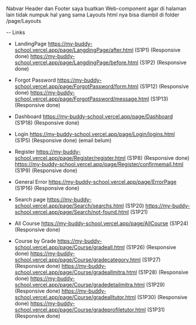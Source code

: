 Nabvar Header dan Footer saya buatkan Web-component agar di halaman lain tidak numpuk hal yang sama
Layouts html nya bisa diambil di folder /page/Layouts

-- Links
  - LandingPage
    https://my-buddy-school.vercel.app/page/LangdingPage/after.html (S1P1) (Responsive done)
    https://my-buddy-school.vercel.app/page/LangdingPage/before.html (S1P2) (Responsive done)

  - Forgot Password
    https://my-buddy-school.vercel.app/page/ForgotPassword/form.html (S1P12) (Responsive done)
    https://my-buddy-school.vercel.app/page/ForgotPassword/message.html (S1P13) (Responsive done)

  - Dashboard
    https://my-buddy-school.vercel.app/page/Dashboard (S1P18) (Responsive done)

  - Login
    https://my-buddy-school.vercel.app/page/Login/logins.html (S1P5) (Responsive done)
    (email belum)

  - Register
    https://my-buddy-school.vercel.app/page/Register/register.html (S1P8) (Responsive done)
    https://my-buddy-school.vercel.app/page/Register/confirmemail.html (S1P9) (Responsive done)

  - General Error
    https://my-buddy-school.vercel.app/page/ErrorPage (S1P16) (Responsive done)

  - Search page
    https://my-buddy-school.vercel.app/page/Search/searchs.html (S1P20)
    https://my-buddy-school.vercel.app/page/Search/not-found.html (S1P21)

  - All Course
    https://my-buddy-school.vercel.app/page/AllCourse (S1P24) (Responsive done)

  - Course by Grade
    https://my-buddy-school.vercel.app/page/Course/gradeall.html (S1P26) (Responsive done)
    https://my-buddy-school.vercel.app/page/Course/gradecategory.html (S1P27) (Responsive done)
    https://my-buddy-school.vercel.app/page/Course/gradeallmitra.html (S1P28) (Responsive done)
    https://my-buddy-school.vercel.app/page/Course/gradedetailmitra.html (S1P29) (Responsive done)
    https://my-buddy-school.vercel.app/page/Course/gradealltutor.html (S1P30) (Responsive done)
    https://my-buddy-school.vercel.app/page/Course/gradeprofiletutor.html (S1P31) (Responsive done)
